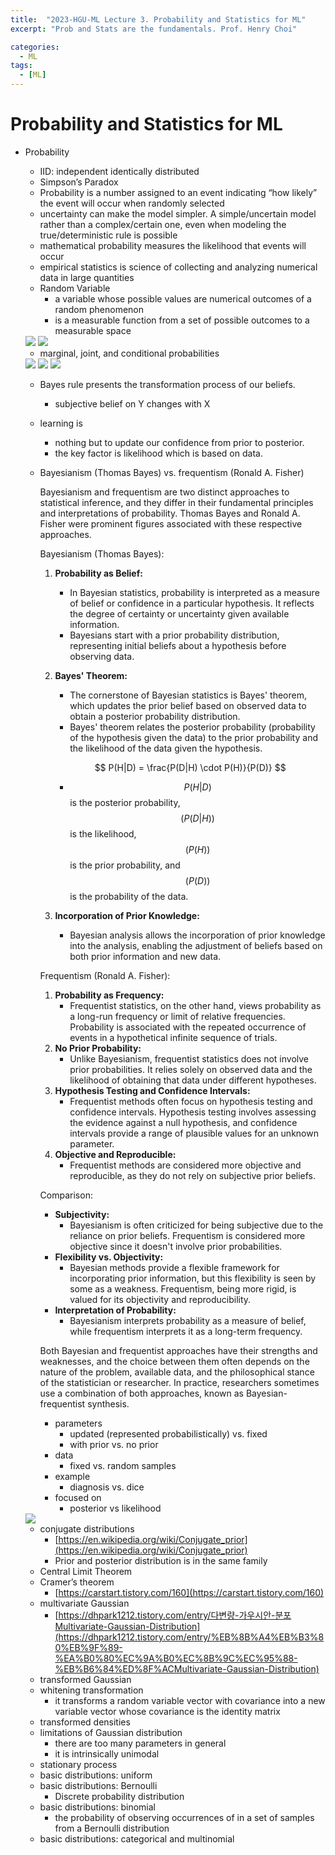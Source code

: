 ```yaml
---
title:  "2023-HGU-ML Lecture 3. Probability and Statistics for ML"
excerpt: "Prob and Stats are the fundamentals. Prof. Henry Choi"

categories:
  - ML
tags:
  - [ML]
---
```


# Probability and Statistics for ML

- Probability
    - IID: independent identically distributed
    - Simpson’s Paradox
    - Probability is a number assigned to an event indicating “how likely” the event will occur when randomly selected
    - uncertainty can make the model simpler. A simple/uncertain model rather than a complex/certain one, even when modeling the true/deterministic rule is possible
    - mathematical probability measures the likelihood that events will occur
    - empirical statistics is science of collecting and analyzing numerical data in large quantities
    - Random Variable
        - a variable whose possible values are numerical outcomes of a random phenomenon
        - is a measurable function from a set of possible outcomes to a measurable space
    
    <img src = "../../../assets/ML/ProbAndStats/Untitled.png">

    <img src = "../../../assets/ML/ProbAndStats/Untitled 1.png">
    
    - marginal, joint, and conditional probabilities
    
    <img src = "../../../assets/ML/ProbAndStats/Untitled 2.png">
    
    <img src = "../../../assets/ML/ProbAndStats/Untitled 3.png">
    
    <img src = "../../../assets/ML/ProbAndStats/Untitled 4.png">
    
    - Bayes rule presents the transformation process of our beliefs.
        - subjective belief on Y changes with X
    - learning is
        - nothing but to update our confidence from prior to posterior.
        - the key factor is likelihood which is based on data.
    - Bayesianism (Thomas Bayes) vs. frequentism (Ronald A. Fisher)
        
        Bayesianism and frequentism are two distinct approaches to statistical inference, and they differ in their fundamental principles and interpretations of probability. Thomas Bayes and Ronald A. Fisher were prominent figures associated with these respective approaches.
        
        Bayesianism (Thomas Bayes):
        
        1. **Probability as Belief:**
            - In Bayesian statistics, probability is interpreted as a measure of belief or confidence in a particular hypothesis. It reflects the degree of certainty or uncertainty given available information.
            - Bayesians start with a prior probability distribution, representing initial beliefs about a hypothesis before observing data.
        2. **Bayes' Theorem:**
            - The cornerstone of Bayesian statistics is Bayes' theorem, which updates the prior belief based on observed data to obtain a posterior probability distribution.
            - Bayes' theorem relates the posterior probability (probability of the hypothesis given the data) to the prior probability and the likelihood of the data given the hypothesis.
            
            $$ P(H|D) = \frac{P(D|H) \cdot P(H)}{P(D)} $$
            
            - $$ P(H|D) $$ is the posterior probability, 
            $$( P(D|H) )$$ is the likelihood, 
            $$( P(H) )$$ is the prior probability, and 
            $$( P(D) )$$ is the probability of the data.
        3. **Incorporation of Prior Knowledge:**
            - Bayesian analysis allows the incorporation of prior knowledge into the analysis, enabling the adjustment of beliefs based on both prior information and new data.
        
        Frequentism (Ronald A. Fisher):
        
        1. **Probability as Frequency:**
            - Frequentist statistics, on the other hand, views probability as a long-run frequency or limit of relative frequencies. Probability is associated with the repeated occurrence of events in a hypothetical infinite sequence of trials.
        2. **No Prior Probability:**
            - Unlike Bayesianism, frequentist statistics does not involve prior probabilities. It relies solely on observed data and the likelihood of obtaining that data under different hypotheses.
        3. **Hypothesis Testing and Confidence Intervals:**
            - Frequentist methods often focus on hypothesis testing and confidence intervals. Hypothesis testing involves assessing the evidence against a null hypothesis, and confidence intervals provide a range of plausible values for an unknown parameter.
        4. **Objective and Reproducible:**
            - Frequentist methods are considered more objective and reproducible, as they do not rely on subjective prior beliefs.
        
        Comparison:
        
        - **Subjectivity:**
            - Bayesianism is often criticized for being subjective due to the reliance on prior beliefs. Frequentism is considered more objective since it doesn't involve prior probabilities.
        - **Flexibility vs. Objectivity:**
            - Bayesian methods provide a flexible framework for incorporating prior information, but this flexibility is seen by some as a weakness. Frequentism, being more rigid, is valued for its objectivity and reproducibility.
        - **Interpretation of Probability:**
            - Bayesianism interprets probability as a measure of belief, while frequentism interprets it as a long-term frequency.
        
        Both Bayesian and frequentist approaches have their strengths and weaknesses, and the choice between them often depends on the nature of the problem, available data, and the philosophical stance of the statistician or researcher. In practice, researchers sometimes use a combination of both approaches, known as Bayesian-frequentist synthesis.
        
        - parameters
            - updated (represented probabilistically) vs. fixed
            - with prior vs. no prior
        - data
            - fixed vs. random samples
        - example
            - diagnosis vs. dice
        - focused on
            - posterior vs likelihood
    
    <img src = "../../../assets/ML/ProbAndStats/Untitled 5.png">
    
    - conjugate distributions
        - [https://en.wikipedia.org/wiki/Conjugate_prior](https://en.wikipedia.org/wiki/Conjugate_prior)
        - Prior and posterior distribution is in the same family
    - Central Limit Theorem
    - Cramer’s theorem
        - [https://carstart.tistory.com/160](https://carstart.tistory.com/160)
    - multivariate Gaussian
        - [https://dhpark1212.tistory.com/entry/다변량-가우시안-분포Multivariate-Gaussian-Distribution](https://dhpark1212.tistory.com/entry/%EB%8B%A4%EB%B3%80%EB%9F%89-%EA%B0%80%EC%9A%B0%EC%8B%9C%EC%95%88-%EB%B6%84%ED%8F%ACMultivariate-Gaussian-Distribution)
    - transformed Gaussian
    - whitening transformation
        - it transforms a random variable vector with covariance into a new variable vector whose covariance is the identity matrix
    - transformed densities
    - limitations of Gaussian distribution
        - there are too many parameters in general
        - it is intrinsically unimodal
    - stationary process
    - basic distributions: uniform
    - basic distributions: Bernoulli
        - Discrete probability distribution
    - basic distributions: binomial
        - the probability of observing occurrences of in a set of samples from a Bernoulli distribution
    - basic distributions: categorical and multinomial
